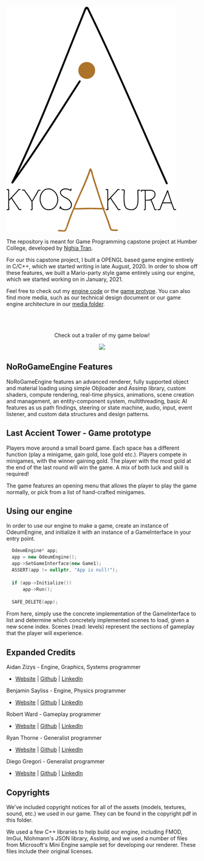 ![NoRo Logo](/Media/logo.png)

The repository is meant for Game Programming capstone project at Humber College, developed by [Nghia Tran](http://kyosakura94.com/). 

For our this capstone project, I built a OPENGL based game engine entirely in C/C++, which we started writing in late August, 2020. In order to show off these features, we built a Mario-party style game entirely using our engine, which we started working on in January, 2021.

Feel free to check out my [engine code](NoRoEngine/NoRoEngine/Engine/) or the [game protype](NoRoEngine/NoRoEngine/Game/). You can also find more media, such as our technical design document or our game engine architecture in our [media folder](media).
<br></br>
<br></br>
<p align="center">Check out a trailer of my game below!</p>
<p align="center"><a href="https://youtu.be/c22WljzI1EA"><img src="https://img.youtube.com/vi/PAHP0r7vL6A/0.jpg"></a></p>

## NoRoGameEngine Features

NoRoGameEngine features an advanced renderer, fully supported object and material loading using simple Objloader and Assimp library, custom shaders, compute rendering, real-time physics, animations, scene creation and management, an entity-component system, multithreading, basic AI features as us path findings, steering or state machine, audio, input,  event listener, and custom data structures and design patterns. 

## Last Accient Tower - Game prototype

Players move around a small board game. Each space has a different function (play a minigame, gain gold, lose gold etc.). Players compete in minigames, with the winner gaining gold. The player with the most gold at the end of the last round will win the game. A mix of both luck and skill is required!

The game features an opening menu that allows the player to play the game normally, or pick from a list of hand-crafted minigames. 

## Using our engine

In order to use our engine to make a game, create an instance of OdeumEngine, and initialize it with an instance of a GameInterface in your entry point.

```C++
  OdeumEngine* app;
  app = new OdeumEngine();
  app->SetGameInterface(new Game1);
  ASSERT(app != nullptr, "App is null!");

  if (app->Initialize())
	  app->Run();

  SAFE_DELETE(app);
```

From here, simply use the concrete implementation of the GameInterface to list and determine which concretely implemented scenes to load, given a new scene index. Scenes (read: levels) represent the sections of gameplay that the player will experience.

## Expanded Credits

Aidan Zizys - Engine, Graphics, Systems programmer
  * [Website](https://aidanzizysgamedev.com) | [Github](https://github.com/azgame) | [LinkedIn](https://www.linkedin.com/in/aidan-zizys/)

Benjamin Sayliss - Engine, Physics programmer
  * [Website](https://benjaminsaylissgamedev.com) | [Github](https://github.com/BenSayliss) | [LinkedIn](https://www.linkedin.com/in/benjamin-sayliss-407311177/)

Robert Ward - Gameplay programmer
  * [Website](https://robertwardgamedev.com) | [Github](https://github.com/docdodo) | [LinkedIn](https://www.linkedin.com/in/robert-ward-710234175/)

Ryan Thorne - Generalist programmer
  * [Website](https://www.ryanthornegamedev.com) | [Github](https://github.com/mongoose9304) | [LinkedIn](https://www.linkedin.com/in/ryan-thorne-250366175/)

Diego Gregori - Generalist programmer
  * [Website](https://www.diegogregorigamedev.com) | [Github](https://github.com/dgmode21) | [LinkedIn](https://www.linkedin.com/in/diego-gregori/)

## Copyrights

We've included copyright notices for all of the assets (models, textures, sound, etc.) we used in our game. They can be found in the copyright pdf in this folder.

We used a few C++ libraries to help build our engine, including FMOD, ImGui, Nlohmann's JSON library, AssImp, and we used a number of files from Microsoft's Mini Engine sample set for developing our renderer. These files include their original licenses.
